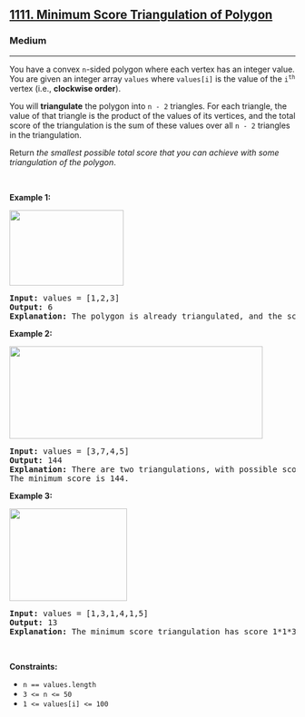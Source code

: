 <h2><a href="https://leetcode.com/problems/minimum-score-triangulation-of-polygon/description/">1111. Minimum Score Triangulation of Polygon</a></h2><h3>Medium</h3><hr><p>You have a convex <code>n</code>-sided polygon where each vertex has an integer value. You are given an integer array <code>values</code> where <code>values[i]</code> is the value of the <code>i<sup>th</sup></code> vertex (i.e., <strong>clockwise order</strong>).</p>

<p>You will <strong>triangulate</strong> the polygon into <code>n - 2</code> triangles. For each triangle, the value of that triangle is the product of the values of its vertices, and the total score of the triangulation is the sum of these values over all <code>n - 2</code> triangles in the triangulation.</p>

<p>Return <em>the smallest possible total score that you can achieve with some triangulation of the polygon</em>.</p>

<p>&nbsp;</p>
<p><strong class="example">Example 1:</strong></p>
<img alt="" src="https://assets.leetcode.com/uploads/2021/02/25/shape1.jpg" style="width: 201px; height: 133px;" />
<pre>
<strong>Input:</strong> values = [1,2,3]
<strong>Output:</strong> 6
<strong>Explanation:</strong> The polygon is already triangulated, and the score of the only triangle is 6.
</pre>

<p><strong class="example">Example 2:</strong></p>
<img alt="" src="https://assets.leetcode.com/uploads/2021/02/25/shape2.jpg" style="width: 446px; height: 163px;" />
<pre>
<strong>Input:</strong> values = [3,7,4,5]
<strong>Output:</strong> 144
<strong>Explanation:</strong> There are two triangulations, with possible scores: 3*7*5 + 4*5*7 = 245, or 3*4*5 + 3*4*7 = 144.
The minimum score is 144.
</pre>

<p><strong class="example">Example 3:</strong></p>
<img alt="" src="https://assets.leetcode.com/uploads/2021/02/25/shape3.jpg" style="width: 207px; height: 163px;" />
<pre>
<strong>Input:</strong> values = [1,3,1,4,1,5]
<strong>Output:</strong> 13
<strong>Explanation:</strong> The minimum score triangulation has score 1*1*3 + 1*1*4 + 1*1*5 + 1*1*1 = 13.
</pre>

<p>&nbsp;</p>
<p><strong>Constraints:</strong></p>

<ul>
	<li><code>n == values.length</code></li>
	<li><code>3 &lt;= n &lt;= 50</code></li>
	<li><code>1 &lt;= values[i] &lt;= 100</code></li>
</ul>
